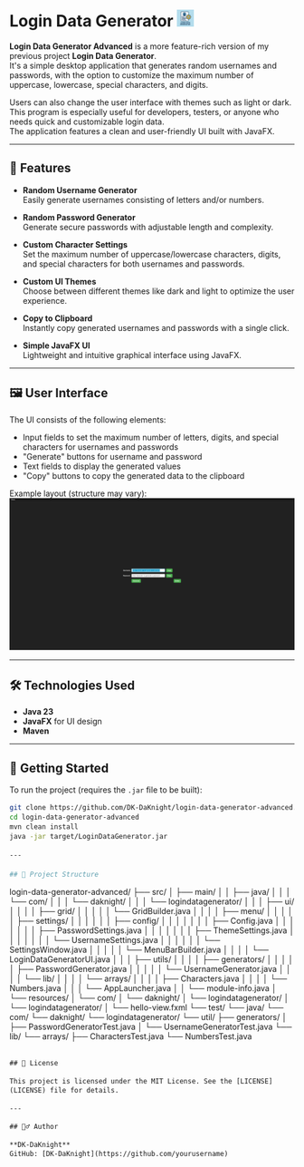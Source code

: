 # Login Data Generator <img src="/images/icons/icon.png" alt="Icon" width="30" height="30">

**Login Data Generator Advanced** is a more feature-rich version of my previous project **Login Data Generator**.  
It's a simple desktop application that generates random usernames and passwords, with the option to customize the maximum number of uppercase, lowercase, special characters, and digits.

Users can also change the user interface with themes such as light or dark.  
This program is especially useful for developers, testers, or anyone who needs quick and customizable login data.  
The application features a clean and user-friendly UI built with JavaFX.

---

## 🔧 Features

* **Random Username Generator**  
  Easily generate usernames consisting of letters and/or numbers.

* **Random Password Generator**  
  Generate secure passwords with adjustable length and complexity.

* **Custom Character Settings**  
  Set the maximum number of uppercase/lowercase characters, digits, and special characters for both usernames and passwords.

* **Custom UI Themes**  
  Choose between different themes like dark and light to optimize the user experience.

* **Copy to Clipboard**  
  Instantly copy generated usernames and passwords with a single click.

* **Simple JavaFX UI**  
  Lightweight and intuitive graphical interface using JavaFX.

---

## 🖼️ User Interface

The UI consists of the following elements:

* Input fields to set the maximum number of letters, digits, and special characters for usernames and passwords
* "Generate" buttons for username and password
* Text fields to display the generated values
* "Copy" buttons to copy the generated data to the clipboard

Example layout (structure may vary):  
![Login-Data-Generator_UI](/images/screenshots/app.png)

---

## 🛠️ Technologies Used

* **Java 23**
* **JavaFX** for UI design
* **Maven**

---

## 🚀 Getting Started

To run the project (requires the `.jar` file to be built):

```bash
git clone https://github.com/DK-DaKnight/login-data-generator-advanced.git
cd login-data-generator-advanced
mvn clean install
java -jar target/LoginDataGenerator.jar

---

## 📂 Project Structure

```
login-data-generator-advanced/
├── src/
│   ├── main/
│   │   ├── java/
│   │   │   └── com/
│   │   │       └── daknight/
│   │   │           └── logindatagenerator/
│   │   │               ├── ui/
│   │   │               │   ├── grid/
│   │   │               │   │   └── GridBuilder.java
│   │   │               │   ├── menu/
│   │   │               │   │   ├── settings/
│   │   │               │   │   │   ├── config/
│   │   │               │   │   │   │   ├── Config.java
│   │   │               │   │   │   │   ├── PasswordSettings.java
│   │   │               │   │   │   │   ├── ThemeSettings.java
│   │   │               │   │   │   │   └── UsernameSettings.java
│   │   │               │   │   │   └── SettingsWindow.java
│   │   │               │   │   └── MenuBarBuilder.java
│   │   │               │   └── LoginDataGeneratorUI.java
│   │   │               ├── utils/
│   │   │               │   ├── generators/
│   │   │               │   │   ├── PasswordGenerator.java
│   │   │               │   │   └── UsernameGenerator.java
│   │   │               │   └── lib/
│   │   │               │       └── arrays/
│   │   │               │           ├── Characters.java
│   │   │               │           └── Numbers.java
│   │   │               └── AppLauncher.java
│   │   └── module-info.java
│   └── resources/
│       └── com/
│           └── daknight/
│               └── logindatagenerator/
│                   └── logindatagenerator/
│                       └── hello-view.fxml
└── test/
    └── java/
        └── com/
            └── daknight/
                └── logindatagenerator/
                        └── util/
                            ├── generators/
                            │   ├── PasswordGeneratorTest.java
                            │   └── UsernameGeneratorTest.java
                            └── lib/
                                └── arrays/
                                    ├── CharactersTest.java
                                    └── NumbersTest.java
```

## 📄 License

This project is licensed under the MIT License. See the [LICENSE](LICENSE) file for details.

---

## 🙋‍♂️ Author

**DK-DaKnight**
GitHub: [DK-DaKnight](https://github.com/yourusername)